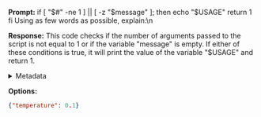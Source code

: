 **Prompt:**
if [ "$#" -ne 1 ] || [ -z "$message" ]; then
    echo "$USAGE"
    return 1
  fi
 Using as few words as possible, explain:\n

**Response:**
This code checks if the number of arguments passed to the script is not equal to 1 or if the variable "message" is empty. If either of these conditions is true, it will print the value of the variable "$USAGE" and return 1.

<details><summary>Metadata</summary>

- Duration: 2179 ms
- Datetime: 2023-09-12T17:23:19.944781
- Model: gpt-3.5-turbo-0613

</details>

**Options:**
```json
{"temperature": 0.1}
```

